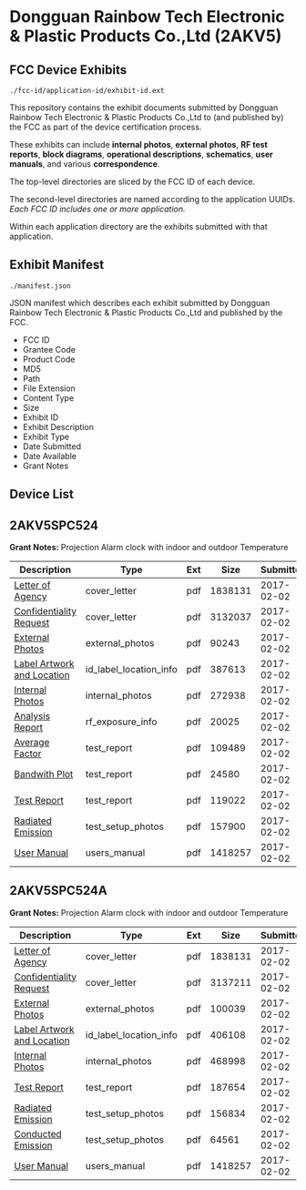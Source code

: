 # Dongguan Rainbow Tech Electronic & Plastic Products Co.,Ltd (2AKV5)
## FCC Device Exhibits

```
./fcc-id/application-id/exhibit-id.ext
```

This repository contains the exhibit documents submitted by Dongguan Rainbow Tech Electronic & Plastic Products Co.,Ltd to (and published by) the FCC as part of the device certification process.

These exhibits can include **internal photos**, **external photos**, **RF test reports**, **block diagrams**, **operational descriptions**, **schematics**, **user manuals**, and various **correspondence**.

The top-level directories are sliced by the FCC ID of each device.

The second-level directories are named according to the application UUIDs. *Each FCC ID includes one or more application.*

Within each application directory are the exhibits submitted with that application. 

## Exhibit Manifest

```
./manifest.json
```

JSON manifest which describes each exhibit submitted by Dongguan Rainbow Tech Electronic & Plastic Products Co.,Ltd and published by the FCC.

- FCC ID
- Grantee Code
- Product Code
- MD5
- Path
- File Extension
- Content Type
- Size
- Exhibit ID
- Exhibit Description
- Exhibit Type
- Date Submitted
- Date Available
- Grant Notes

## Device List
## 2AKV5SPC524
**Grant Notes:** Projection Alarm clock with indoor and outdoor Temperature

| Description | Type | Ext | Size | Submitted | Available |
| ----------- | ---- | --- | ---- | --------- | --------- |
| [Letter of Agency](2AKV5SPC524/8bf7c19907695d169ff52ba85abbea81/3275545.pdf) | cover_letter | pdf | 1838131 | 2017-02-02 | 2017-02-02 |
| [Confidentiality Request](2AKV5SPC524/8bf7c19907695d169ff52ba85abbea81/3275546.pdf) | cover_letter | pdf | 3132037 | 2017-02-02 | 2017-02-02 |
| [External Photos](2AKV5SPC524/8bf7c19907695d169ff52ba85abbea81/3275556.pdf) | external_photos | pdf | 90243 | 2017-02-02 | 2017-02-02 |
| [Label Artwork and Location](2AKV5SPC524/8bf7c19907695d169ff52ba85abbea81/3275553.pdf) | id_label_location_info | pdf | 387613 | 2017-02-02 | 2017-02-02 |
| [Internal Photos](2AKV5SPC524/8bf7c19907695d169ff52ba85abbea81/3275557.pdf) | internal_photos | pdf | 272938 | 2017-02-02 | 2017-02-02 |
| [Analysis Report](2AKV5SPC524/8bf7c19907695d169ff52ba85abbea81/3275558.pdf) | rf_exposure_info | pdf | 20025 | 2017-02-02 | 2017-02-02 |
| [Average Factor](2AKV5SPC524/8bf7c19907695d169ff52ba85abbea81/3275551.pdf) | test_report | pdf | 109489 | 2017-02-02 | 2017-02-02 |
| [Bandwith Plot](2AKV5SPC524/8bf7c19907695d169ff52ba85abbea81/3275552.pdf) | test_report | pdf | 24580 | 2017-02-02 | 2017-02-02 |
| [Test Report](2AKV5SPC524/8bf7c19907695d169ff52ba85abbea81/3275554.pdf) | test_report | pdf | 119022 | 2017-02-02 | 2017-02-02 |
| [Radiated Emission](2AKV5SPC524/8bf7c19907695d169ff52ba85abbea81/3275555.pdf) | test_setup_photos | pdf | 157900 | 2017-02-02 | 2017-02-02 |
| [User Manual](2AKV5SPC524/8bf7c19907695d169ff52ba85abbea81/3275547.pdf) | users_manual | pdf | 1418257 | 2017-02-02 | 2017-02-02 |
## 2AKV5SPC524A
**Grant Notes:** Projection Alarm clock with indoor and outdoor Temperature

| Description | Type | Ext | Size | Submitted | Available |
| ----------- | ---- | --- | ---- | --------- | --------- |
| [Letter of Agency](2AKV5SPC524A/d8532935428fbfdad45d519f6e6e6dcb/3275545.pdf) | cover_letter | pdf | 1838131 | 2017-02-02 | 2017-02-02 |
| [Confidentiality Request](2AKV5SPC524A/d8532935428fbfdad45d519f6e6e6dcb/3275568.pdf) | cover_letter | pdf | 3137211 | 2017-02-02 | 2017-02-02 |
| [External Photos](2AKV5SPC524A/d8532935428fbfdad45d519f6e6e6dcb/3275576.pdf) | external_photos | pdf | 100039 | 2017-02-02 | 2017-02-02 |
| [Label Artwork and Location](2AKV5SPC524A/d8532935428fbfdad45d519f6e6e6dcb/3275577.pdf) | id_label_location_info | pdf | 406108 | 2017-02-02 | 2017-02-02 |
| [Internal Photos](2AKV5SPC524A/d8532935428fbfdad45d519f6e6e6dcb/3275578.pdf) | internal_photos | pdf | 468998 | 2017-02-02 | 2017-02-02 |
| [Test Report](2AKV5SPC524A/d8532935428fbfdad45d519f6e6e6dcb/3275573.pdf) | test_report | pdf | 187654 | 2017-02-02 | 2017-02-02 |
| [Radiated Emission](2AKV5SPC524A/d8532935428fbfdad45d519f6e6e6dcb/3275574.pdf) | test_setup_photos | pdf | 156834 | 2017-02-02 | 2017-02-02 |
| [Conducted Emission](2AKV5SPC524A/d8532935428fbfdad45d519f6e6e6dcb/3275575.pdf) | test_setup_photos | pdf | 64561 | 2017-02-02 | 2017-02-02 |
| [User Manual](2AKV5SPC524A/d8532935428fbfdad45d519f6e6e6dcb/3275547.pdf) | users_manual | pdf | 1418257 | 2017-02-02 | 2017-02-02 |
